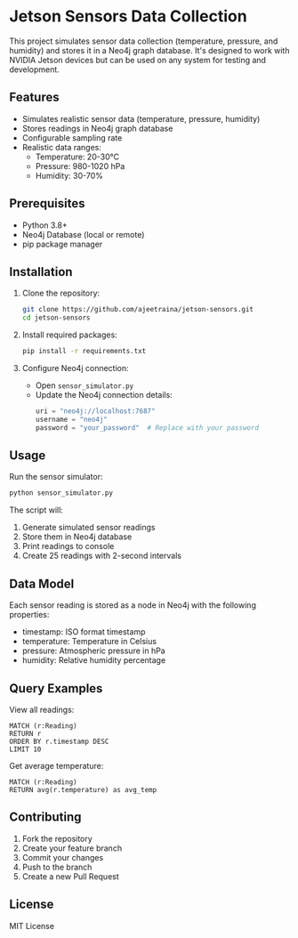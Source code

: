 # Jetson Sensors Data Collection

This project simulates sensor data collection (temperature, pressure, and humidity) and stores it in a Neo4j graph database. It's designed to work with NVIDIA Jetson devices but can be used on any system for testing and development.

## Features

- Simulates realistic sensor data (temperature, pressure, humidity)
- Stores readings in Neo4j graph database
- Configurable sampling rate
- Realistic data ranges:
  - Temperature: 20-30°C
  - Pressure: 980-1020 hPa
  - Humidity: 30-70%

## Prerequisites

- Python 3.8+
- Neo4j Database (local or remote)
- pip package manager

## Installation

1. Clone the repository:
   ```bash
   git clone https://github.com/ajeetraina/jetson-sensors.git
   cd jetson-sensors
   ```

2. Install required packages:
   ```bash
   pip install -r requirements.txt
   ```

3. Configure Neo4j connection:
   - Open `sensor_simulator.py`
   - Update the Neo4j connection details:
     ```python
     uri = "neo4j://localhost:7687"
     username = "neo4j"
     password = "your_password"  # Replace with your password
     ```

## Usage

Run the sensor simulator:
```bash
python sensor_simulator.py
```

The script will:
1. Generate simulated sensor readings
2. Store them in Neo4j database
3. Print readings to console
4. Create 25 readings with 2-second intervals

## Data Model

Each sensor reading is stored as a node in Neo4j with the following properties:
- timestamp: ISO format timestamp
- temperature: Temperature in Celsius
- pressure: Atmospheric pressure in hPa
- humidity: Relative humidity percentage

## Query Examples

View all readings:
```cypher
MATCH (r:Reading)
RETURN r
ORDER BY r.timestamp DESC
LIMIT 10
```

Get average temperature:
```cypher
MATCH (r:Reading)
RETURN avg(r.temperature) as avg_temp
```

## Contributing

1. Fork the repository
2. Create your feature branch
3. Commit your changes
4. Push to the branch
5. Create a new Pull Request

## License

MIT License
